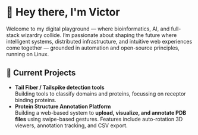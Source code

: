 # 👋 Hey there, I'm Victor

Welcome to my digital playground — where bioinformatics, AI, and full-stack wizardry collide. I’m passionate about shaping the future where intelligent systems, distributed infrastructure, and intuitive web experiences come together — grounded in automation and open-source principles, running on Linux.

## 🔬 Current Projects

- **Tail Fiber / Tailspike detection tools**  
  Building tools to classify domains and proteins, focussing on receptor binding proteins.
- **Protein Structure Annotation Platform**  
  Building a web-based system to **upload, visualize, and annotate PDB files** using swipe-based gestures. Features include auto-rotation 3D viewers, annotation tracking, and CSV export.
